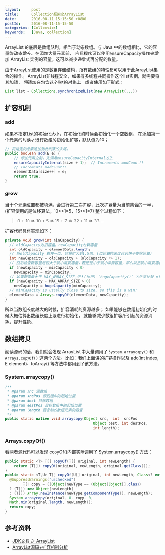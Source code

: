 ```yaml
---
layout:     post
title:      Collection框架之ArrayList
date:       2016-08-11 15:15:50 +0800
postId:     2016-08-11-15-15-50
categories: [Collection]
keywords:   [Java, collection]
---
```


ArrayList 的底层是数组队列，相当于动态数组。与 Java 中的数组相比，它的容量能动态增长。在添加大量元素前，
应用程序可以使用ensureCapacity操作来增加 ArrayList 实例的容量。这可以减少递增式再分配的数量。

由于ArrayList使用的是数组存储结构，所有数组的特性都可以用于此ArrayList集合的操作。
ArrayList非线程安全，如果有多线程共同操作这个list实例，就需要将其加锁，
将锁加在包含这个list的对象上，或者使用如下形式：
```java
List list = Collections.synchronizedList(new ArrayList(...));
```

## 扩容机制

### add
如果不指定List的初始化大小，在初始化的时候会初始化一个空数组，
在添加第一个元素的时候才进行数组的初始化扩容，默认值为10；

```java
// 将指定的元素追加到此列表的末尾。
public boolean add(E e) {
    // 添加元素之前，先调用ensureCapacityInternal方法
    ensureCapacityInternal(size + 1);  // Increments modCount!!
    // Increments modCount!!
    elementData[size++] = e;
    return true;
}
```

### grow
当十个元素位置都被填满，会进行第二次扩容，此次扩容量为当前集合的一半，
(扩容使用的是位移算法，10>>1=5，15>>1=7) 整个过程如下：

> 0 + 10 => 10 + 5 => 15 + 7 => 22 + 11 => 33 ...

扩容代码具体实现如下：

```java
private void grow(int minCapacity) {
  // oldCapacity为旧容量，newCapacity为新容量
  int oldCapacity = elementData.length;
  // 将oldCapacity 右移一位，容量扩大到1.5倍。(位运算的速度远远快于整除运算)
  int newCapacity = oldCapacity + (oldCapacity >> 1);
  // 然后检查新容量是否大于最小需要容量，若还是小于最小需要容量，那么就把最小需要容量当作数组的新容量，
  if (newCapacity - minCapacity < 0)
    newCapacity = minCapacity;
  // 如果新容量大于 MAX_ARRAY_SIZE,进入(执行) `hugeCapacity()` 方法来比较 minCapacity 和 MAX_ARRAY_SIZE
  if (newCapacity - MAX_ARRAY_SIZE > 0)
    newCapacity = hugeCapacity(minCapacity);
  // minCapacity is usually close to size, so this is a win:
  elementData = Arrays.copyOf(elementData, newCapacity);
}

```

所以当数组长度越大的时候，扩容消耗的资源越多；
如果能够在数组初始化的时候大概估算出数组长度上限进行初始化，
就能够减少数组扩容所引起的资源消耗，提升性能。

## 数组拷贝

阅读源码的话，我们就会发现 ArrayList 中大量调用了 `System.arraycopy()` 和 `Arrays.copyOf()` 
这两个方法。比如：我们上面讲的扩容操作以及 add(int index, E element)、toArray() 等方法中都用到了该方法。

### System.arraycopy()

```java
/**
 * @param src 源数组
 * @param srcPos 源数组中的起始位置
 * @param dest 目标数组
 * @param destPos 目标数组中的起始位置
 * @param length 要复制的数组元素的数量
 */
public static native void arraycopy(Object src,  int  srcPos,
                                        Object dest, int destPos,
                                        int length);
```

### Arrays.copyOf()
看两者源代码可以发现 copyOf()内部实际调用了 System.arraycopy() 方法：
```java
public static <T> T[] copyOf(T[] original, int newLength) {
    return (T[]) copyOf(original, newLength, original.getClass());
}
public static <T,U> T[] copyOf(U[] original, int newLength, Class<? extends T[]> newType) {
  @SuppressWarnings("unchecked")
        T[] copy = ((Object)newType == (Object)Object[].class)
  ? (T[]) new Object[newLength]
  : (T[]) Array.newInstance(newType.getComponentType(), newLength);
  System.arraycopy(original, 0, copy, 0,
  Math.min(original.length, newLength));
  return copy;
}
```

## 参考资料

* [JDK文档 之 ArrayList](https://docs.oracle.com/javase/8/docs/api/java/util/ArrayList.html)
* [ArrayList源码+扩容机制分析](https://snailclimb.gitee.io/javaguide/#/docs/java/collection/ArrayList源码+扩容机制分析)

